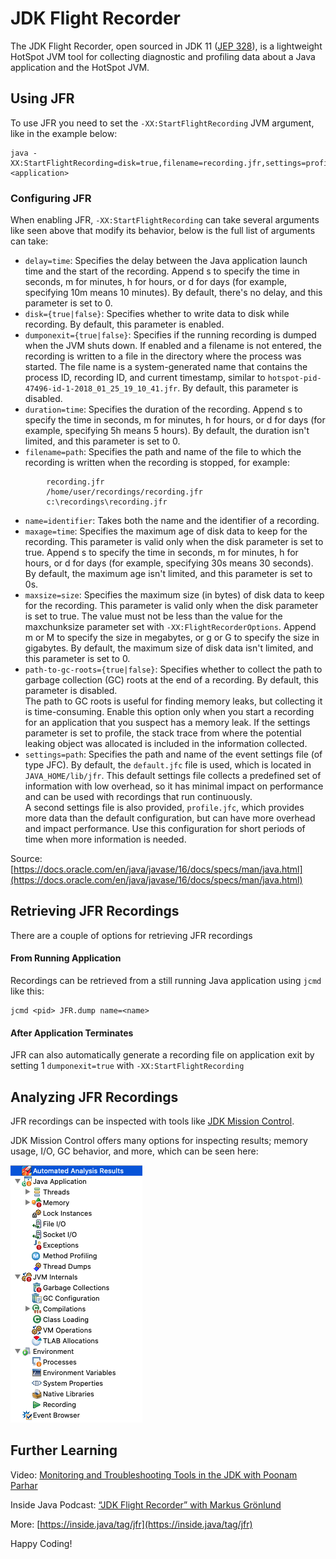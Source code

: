 # JDK Flight Recorder 

The JDK Flight Recorder, open sourced in JDK 11 ([JEP 328](https://openjdk.java.net/jeps/328)), is a lightweight HotSpot JVM tool for collecting diagnostic and profiling data about a Java application and the HotSpot JVM. 

## Using JFR

To use JFR you need to set the `-XX:StartFlightRecording` JVM argument, like in the example below:

```
java -XX:StartFlightRecording=disk=true,filename=recording.jfr,settings=profile,dumponexit=true <application>
```

### Configuring JFR 

When enabling JFR, `-XX:StartFlightRecording` can take several arguments like seen above that modify its behavior, below is the full list of arguments can take: 

* `delay=time`:
    Specifies the delay between the Java application launch time and the start of the recording. Append s to specify the time in seconds, m for minutes, h for hours, or d for days (for example, specifying 10m means 10 minutes). By default, there's no delay, and this parameter is set to 0. 
    <br/>
* `disk={true|false}`: 
    Specifies whether to write data to disk while recording. By default, this parameter is enabled. 
    <br/>
* `dumponexit={true|false}`:
    Specifies if the running recording is dumped when the JVM shuts down. If enabled and a filename is not entered, the recording is written to a file in the directory where the process was started. The file name is a system-generated name that contains the process ID, recording ID, and current timestamp, similar to `hotspot-pid-47496-id-1-2018_01_25_19_10_41.jfr`. By default, this parameter is disabled. 
    <br/>
* `duration=time`:
    Specifies the duration of the recording. Append s to specify the time in seconds, m for minutes, h for hours, or d for days (for example, specifying 5h means 5 hours). By default, the duration isn't limited, and this parameter is set to 0. 
    <br/>
* `filename=path`:
    Specifies the path and name of the file to which the recording is written when the recording is stopped, for example:<br/>

```
        recording.jfr
        /home/user/recordings/recording.jfr
        c:\recordings\recording.jfr
```
    
* `name=identifier`:
    Takes both the name and the identifier of a recording. 
    <br/>
* `maxage=time`:
    Specifies the maximum age of disk data to keep for the recording. This parameter is valid only when the disk parameter is set to true. Append s to specify the time in seconds, m for minutes, h for hours, or d for days (for example, specifying 30s means 30 seconds). By default, the maximum age isn't limited, and this parameter is set to 0s. 
    <br/>
* `maxsize=size`:
    Specifies the maximum size (in bytes) of disk data to keep for the recording. This parameter is valid only when the disk parameter is set to true. The value must not be less than the value for the maxchunksize parameter set with `-XX:FlightRecorderOptions`. Append m or M to specify the size in megabytes, or g or G to specify the size in gigabytes. By default, the maximum size of disk data isn't limited, and this parameter is set to 0. 
    <br/>
* `path-to-gc-roots={true|false}`:
    Specifies whether to collect the path to garbage collection (GC) roots at the end of a recording. By default, this parameter is disabled.<br/>
    The path to GC roots is useful for finding memory leaks, but collecting it is time-consuming. Enable this option only when you start a recording for an application that you suspect has a memory leak. If the settings parameter is set to profile, the stack trace from where the potential leaking object was allocated is included in the information collected.
    <br/>
* `settings=path`:
    Specifies the path and name of the event settings file (of type JFC). By default, the `default.jfc` file is used, which is located in `JAVA_HOME/lib/jfr`. This default settings file collects a predefined set of information with low overhead, so it has minimal impact on performance and can be used with recordings that run continuously.<br/>
    A second settings file is also provided, `profile.jfc`, which provides more data than the default configuration, but can have more overhead and impact performance. Use this configuration for short periods of time when more information is needed.

Source: [https://docs.oracle.com/en/java/javase/16/docs/specs/man/java.html](https://docs.oracle.com/en/java/javase/16/docs/specs/man/java.html)

## Retrieving JFR Recordings

There are a couple of options for retrieving JFR recordings

#### From Running Application

Recordings can be retrieved from a still running Java application using `jcmd` like this:

```
jcmd <pid> JFR.dump name=<name>
```

#### After Application Terminates

JFR can also automatically generate a recording file on application exit by setting 1 `dumponexit=true` with `-XX:StartFlightRecording`

## Analyzing JFR Recordings

JFR recordings can be inspected with tools like [JDK Mission Control](https://www.oracle.com/java/technologies/jdk-mission-control.html).  

JDK Mission Control offers many options for inspecting results; memory usage, I/O, GC behavior, and more, which can be seen here: 

![Picture of the many views that JDK mission control offers for inspecting JFR recordings](jdk-mission-control-tabs.png)

## Further Learning

Video: [Monitoring and Troubleshooting Tools in the JDK with Poonam Parhar](https://inside.java/2021/04/04/video-odl16-jdk-monitoring-troubleshooting-jdk/) <br/>

Inside Java Podcast: [“JDK Flight Recorder” with Markus Grönlund](https://inside.java/2021/02/22/podcast-013/)

More: [https://inside.java/tag/jfr](https://inside.java/tag/jfr)

Happy Coding!